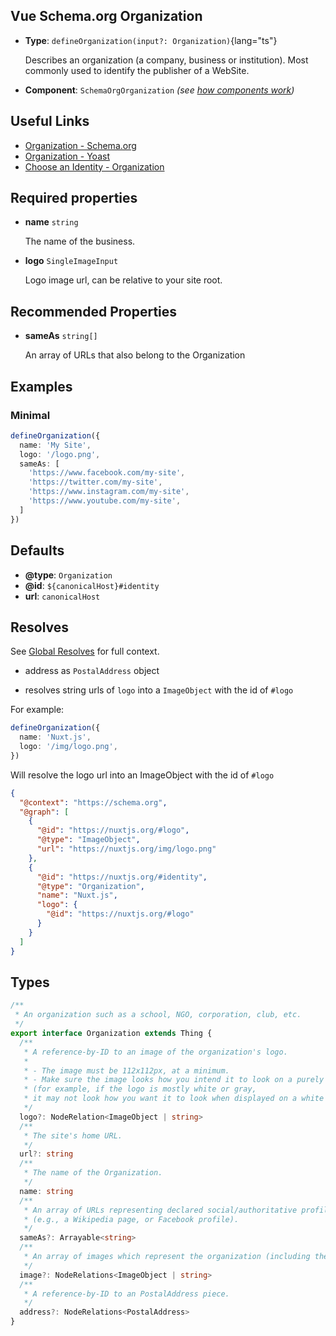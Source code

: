 ## Vue Schema.org Organization

- **Type**: `defineOrganization(input?: Organization)`{lang="ts"}

  Describes an organization (a company, business or institution). Most commonly used to identify the publisher of a WebSite.

- **Component**: `SchemaOrgOrganization` _(see [how components work](/guide/guides/components))_

## Useful Links

- [Organization - Schema.org](https://schema.org/Organization)
- [Organization - Yoast](https://developer.yoast.com/features/schema/pieces/organization)
- [Choose an Identity - Organization](/guide/guides/identity#organization)

## Required properties

- **name** `string`

  The name of the business.

- **logo** `SingleImageInput`

  Logo image url, can be relative to your site root.

## Recommended Properties

- **sameAs**  `string[]`

  An array of URLs that also belong to the Organization

## Examples

### Minimal

```ts
defineOrganization({
  name: 'My Site',
  logo: '/logo.png',
  sameAs: [
    'https://www.facebook.com/my-site',
    'https://twitter.com/my-site',
    'https://www.instagram.com/my-site',
    'https://www.youtube.com/my-site',
  ]
})
```

## Defaults

- **@type**: `Organization`
- **@id**: `${canonicalHost}#identity`
- **url**: `canonicalHost`

## Resolves

See [Global Resolves](/guide/getting-started/how-it-works#global-resolves) for full context.

- address as `PostalAddress` object

- resolves string urls of `logo` into a `ImageObject` with the id of `#logo`

For example:

```ts
defineOrganization({
  name: 'Nuxt.js',
  logo: '/img/logo.png',
})
```

Will resolve the logo url into an ImageObject with the id of `#logo`

```json
{
  "@context": "https://schema.org",
  "@graph": [
    {
      "@id": "https://nuxtjs.org/#logo",
      "@type": "ImageObject",
      "url": "https://nuxtjs.org/img/logo.png"
    },
    {
      "@id": "https://nuxtjs.org/#identity",
      "@type": "Organization",
      "name": "Nuxt.js",
      "logo": {
        "@id": "https://nuxtjs.org/#logo"
      }
    }
  ]
}
```

## Types

```ts
/**
 * An organization such as a school, NGO, corporation, club, etc.
 */
export interface Organization extends Thing {
  /**
   * A reference-by-ID to an image of the organization's logo.
   *
   * - The image must be 112x112px, at a minimum.
   * - Make sure the image looks how you intend it to look on a purely white background
   * (for example, if the logo is mostly white or gray,
   * it may not look how you want it to look when displayed on a white background).
   */
  logo?: NodeRelation<ImageObject | string>
  /**
   * The site's home URL.
   */
  url?: string
  /**
   * The name of the Organization.
   */
  name: string
  /**
   * An array of URLs representing declared social/authoritative profiles of the organization
   * (e.g., a Wikipedia page, or Facebook profile).
   */
  sameAs?: Arrayable<string>
  /**
   * An array of images which represent the organization (including the logo ), referenced by ID.
   */
  image?: NodeRelations<ImageObject | string>
  /**
   * A reference-by-ID to an PostalAddress piece.
   */
  address?: NodeRelations<PostalAddress>
}
```

